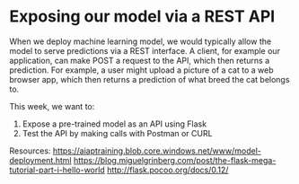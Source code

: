 # Exposing our model via a REST API 

When we deploy machine learning model, we would typically allow the model to serve predictions via a REST interface. A client, for example our application, can make POST a request to the API, which then returns a prediction. For example, a user might upload a picture of a cat to a web browser app, which then returns a prediction of what breed the cat belongs to. 

This week, we want to: 

1. Expose a pre-trained model as an API using Flask 
2. Test the API by making calls with Postman or CURL 

Resources: 
https://aiaptraining.blob.core.windows.net/www/model-deployment.html
https://blog.miguelgrinberg.com/post/the-flask-mega-tutorial-part-i-hello-world
http://flask.pocoo.org/docs/0.12/
